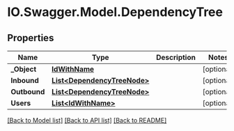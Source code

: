 # IO.Swagger.Model.DependencyTree
## Properties

Name | Type | Description | Notes
------------ | ------------- | ------------- | -------------
**_Object** | [**IdWithName**](IdWithName.md) |  | [optional] 
**Inbound** | [**List&lt;DependencyTreeNode&gt;**](DependencyTreeNode.md) |  | [optional] 
**Outbound** | [**List&lt;DependencyTreeNode&gt;**](DependencyTreeNode.md) |  | [optional] 
**Users** | [**List&lt;IdWithName&gt;**](IdWithName.md) |  | [optional] 

[[Back to Model list]](../README.md#documentation-for-models) [[Back to API list]](../README.md#documentation-for-api-endpoints) [[Back to README]](../README.md)

